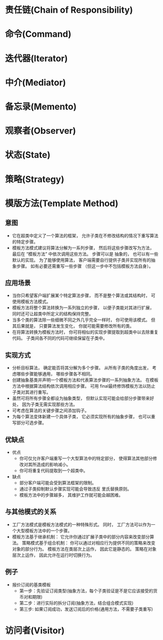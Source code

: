# 责任链(Chain of Responsibility)

# 命令(Command)

# 迭代器(Iterator)

# 中介(Mediator)

# 备忘录(Memento)

# 观察者(Observer)

# 状态(State)

# 策略(Strategy)

# 模版方法(Template Method) 
## 意图
* 它在超类中定义了一个算法的框架， 允许子类在不修改结构的情况下重写算法的特定步骤。
* 模板方法模式建议将算法分解为一系列步骤， 然后将这些步骤改写为方法， 最后在 “模板方法” 中依次调用这些方法。 步骤可以是 抽象的， 也可以有一些默认的实现。 为了能够使用算法， 客户端需要自行提供子类并实现所有的抽象步骤。 如有必要还需重写一些步骤 （但这一步中不包括模板方法自身）。
## 应用场景
* 当你只希望客户端扩展某个特定算法步骤， 而不是整个算法或其结构时， 可使用模板方法模式。
* 模板方法将整个算法转换为一系列独立的步骤， 以便子类能对其进行扩展， 同时还可让超类中所定义的结构保持完整。
* 当多个类的算法除一些细微不同之外几乎完全一样时， 你可使用该模式。 但其后果就是， 只要算法发生变化， 你就可能需要修改所有的类。
* 在将算法转换为模板方法时， 你可将相似的实现步骤提取到超类中以去除重复代码。 子类间各不同的代码可继续保留在子类中。
## 实现方式
* 分析目标算法， 确定能否将其分解为多个步骤。 从所有子类的角度出发， 考虑哪些步骤能够通用， 哪些步骤各不相同。
* 创建抽象基类并声明一个模板方法和代表算法步骤的一系列抽象方法。 在模板方法中根据算法结构依次调用相应步骤。 可用 final最终修饰模板方法以防止子类对其进行重写。
* 虽然可将所有步骤全都设为抽象类型， 但默认实现可能会给部分步骤带来好处， 因为子类无需实现那些方法。
* 可考虑在算法的关键步骤之间添加钩子。
* 为每个算法变体新建一个具体子类， 它必须实现所有的抽象步骤， 也可以重写部分可选步骤。
## 优缺点
* 优点
  * 你可仅允许客户端重写一个大型算法中的特定部分， 使得算法其他部分修改对其所造成的影响减小。
  * 你可将重复代码提取到一个超类中。
* 缺点
  * 部分客户端可能会受到算法框架的限制。
  * 通过子类抑制默认步骤实现可能会导致违反 里氏替换原则。
  * 模板方法中的步骤越多， 其维护工作就可能会越困难。
## 与其他模式的关系
* 工厂方法模式是模板方法模式的一种特殊形式。 同时， 工厂方法可以作为一个大型模板方法中的一个步骤。
* 模板方法基于继承机制： 它允许你通过扩展子类中的部分内容来改变部分算法。 策略模式基于组合机制： 你可以通过对相应行为提供不同的策略来改变对象的部分行为。 模板方法在类层次上运作， 因此它是静态的。 策略在对象层次上运作， 因此允许在运行时切换行为。

## 例子
* 报价订阅的基类模板
  * 第一步：先验证订阅类型(抽象方法，每个子类验证是不是它应该接受的货币对和期限)
  * 第二步：进行实际的拆分订阅(抽象方法，结合组合模式实现)
  * 第三步: 如果订阅成功，发送订阅后的价格(通用方法，不需要子类重写)

# 访问者(Visitor)